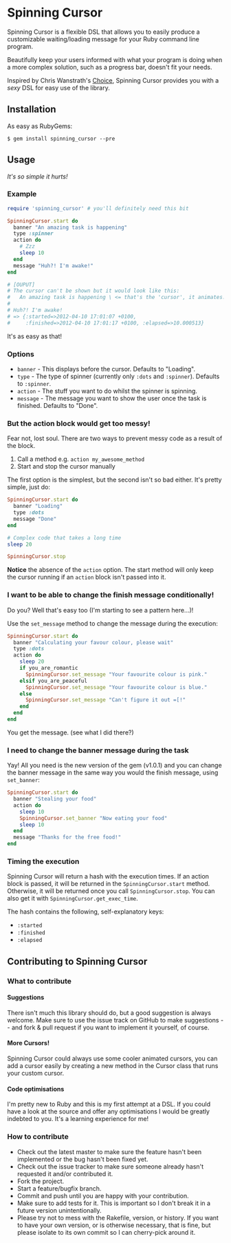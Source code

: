 # Spinning Cursor

Spinning Cursor is a flexible DSL that allows you to easily produce a
customizable waiting/loading message for your Ruby command line program.

Beautifully keep your users informed with what your program is doing when a
more complex solution, such as a progress bar, doesn't fit your needs.

Inspired by Chris Wanstrath's
[Choice](http://https://github.com/defunkt/choice), Spinning Cursor provides
you with a _sexy_ DSL for easy use of the library.

## Installation

As easy as RubyGems:

```
$ gem install spinning_cursor --pre
```

## Usage

_It's so simple it hurts!_

### Example

```ruby
require 'spinning_cursor' # you'll definitely need this bit

SpinningCursor.start do
  banner "An amazing task is happening"
  type :spinner
  action do
    # Zzz
    sleep 10
  end
  message "Huh?! I'm awake!"
end

# [OUPUT]
# The cursor can't be shown but it would look like this:
#   An amazing task is happening \ <= that's the 'cursor', it animates!
#
# Huh?! I'm awake!
# => {:started=>2012-04-10 17:01:07 +0100,
#     :finished=>2012-04-10 17:01:17 +0100, :elapsed=>10.000513}
```

It's as easy as that!

### Options

* `banner` - This displays before the cursor. Defaults to "Loading".
* `type` - The type of spinner (currently only `:dots` and `:spinner`).
  Defaults to `:spinner`.
* `action` - The stuff you want to do whilst the spinner is spinning.
* `message` - The message you want to show the user once the task is finished.
  Defaults to "Done".

### But the action block would get too messy!

Fear not, lost soul. There are two ways to prevent messy code as a result of
the block.

1. Call a method e.g. `action my_awesome_method`
2. Start and stop the cursor manually

The first option is the simplest, but the second isn't so bad either.
It's pretty simple, just do:

```ruby
SpinningCursor.start do
  banner "Loading"
  type :dots
  message "Done"
end

# Complex code that takes a long time
sleep 20

SpinningCursor.stop
```

**Notice** the absence of the `action` option. The start method will only keep
the cursor running if an `action` block isn't passed into it.

### I want to be able to change the finish message conditionally!

Do you? Well that's easy too (I'm starting to see a pattern here...)!

Use the `set_message` method to change the message during the execution:

```ruby
SpinningCursor.start do
  banner "Calculating your favour colour, please wait"
  type :dots
  action do
    sleep 20
    if you_are_romantic
      SpinningCursor.set_message "Your favourite colour is pink."
    elsif you_are_peaceful
      SpinningCursor.set_message "Your favourite colour is blue."
    else
      SpinningCursor.set_message "Can't figure it out =[!"
    end
  end
end
```

You get the message. (see what I did there?)

### I need to change the banner message during the task

Yay! All you need is the new version of the gem (v1.0.1) and you can change
the banner message in the same way you would the finish message, using
`set_banner`:

```ruby
SpinningCursor.start do
  banner "Stealing your food"
  action do
    sleep 10
    SpinningCursor.set_banner "Now eating your food"
    sleep 10
  end
  message "Thanks for the free food!"
end
```

### Timing the execution

Spinning Cursor will return a hash with the execution times. If an action
block is passed, it will be returned in the `SpinningCursor.start` method.
Otherwise, it will be returned once you call `SpinningCursor.stop`. You can
also get it with `SpinningCursor.get_exec_time`.

The hash contains the following, self-explanatory keys:

* `:started`
* `:finished`
* `:elapsed`

## Contributing to Spinning Cursor

### What to contribute

#### Suggestions

There isn't much this library should do, but a good suggestion is always
welcome. Make sure to use the issue track on GitHub to make suggestions -- and
fork & pull request if you want to implement it yourself, of course.

#### More Cursors!

Spinning Cursor could always use some cooler animated cursors, you can add a
cursor easily by creating a new method in the Cursor class that runs your
custom cursor.

#### Code optimisations

I'm pretty new to Ruby and this is my first attempt at a DSL. If you could
have a look at the source and offer any optimisations I would be greatly
indebted to you. It's a learning experience for me!

### How to contribute

* Check out the latest master to make sure the feature hasn't been implemented
  or the bug hasn't been fixed yet.
* Check out the issue tracker to make sure someone already hasn't requested it
  and/or contributed it.
* Fork the project.
* Start a feature/bugfix branch.
* Commit and push until you are happy with your contribution.
* Make sure to add tests for it. This is important so I don't break it in a
  future version unintentionally.
* Please try not to mess with the Rakefile, version, or history. If you want
  to have your own version, or is otherwise necessary, that is fine, but
  please isolate to its own commit so I can cherry-pick around it.

